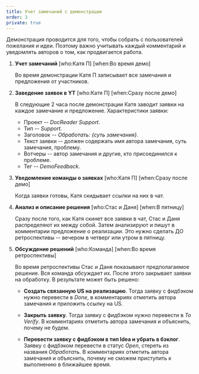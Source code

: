 ```yaml
---
title: Учет замечаний с демонстрации
order: 3
private: true
---
```


Демонстрация проводится для того, чтобы собрать с пользователей пожелания и идеи. Поэтому важно учитывать каждый комментарий и уведомлять авторов о том, как продвигается работа.

1. **Учет замечаний** [who:Катя П] [when:Во время демо]

   Во время демонстрации Катя П записывает все замечания и предложения от участников.

2. **Заведение заявок в YT** [who:Катя П] [when:Сразу после демо]

   В следующие 2 часа после демонстрации Катя заводит заявки на каждое замечание и предложение. Характеристики заявки:

   -  Проект -- *DocReader Support*.
   -  Тип -- *Support*.
   -  Заголовок -- *Обработать: {суть замечания}*.
   -  Текст заявки -- должен содержать имя автора замечания, суть замечания, проблему.
   -  Вотчеры -- автор замечания и другие, кто присоединился к проблеме.
   -  Тег -- *DemoFeedback*.

3. **Уведомление команды о заявках** [who:Катя П] [when:Сразу после демо]

   Когда заявки готовы, Катя скидывает ссылки на них в чат.

4. **Анализ и описание решения** [who:Стас и Даня] [when:В пятницу]

   Сразу после того, как Катя скинет все заявки в чат, Стас и Даня распределяют их между собой. Затем анализируют и пишут в комментарии предложение о реализации. Это нужно сделать ДО ретроспективы -- вечером в четверг или утром в пятницу.

5. **Обсуждение решений** [who:Команда] [when:Во время ретроспективы]

   Во время ретроспективы Стас и Даня показывают предполагаемое решение. Вся команда обсуждает их. После этого закрывает заявки на обработку. В результате может быть решено:

   -  **Создать связанную US на реализацию**. Тогда заявку с фидбэком нужно перевести в *Done*, в комментариях отметить автора замечания и приложить ссылку на US.

   -  **Закрыть заявку**. Тогда заявку с фидбэком нужно перевести в *To Verify*. В комментариях отметить автора замечания и объяснить, почему не будем.

   -  **Перевести заявку с фидбэком в тип Idea и убрать в бэклог**. Заявку с фидбэком перевести в статус *Open*, стереть из названия *Обработать*. В комментариях отметить автора замечания и объяснить, почему не сможем приступить к выполнению в ближайшее время.